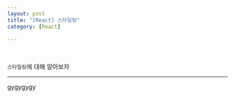 ```yaml
---
layout: post
title: "[React] 스타일링"
category: [React]

---
```

<br>

`스타일링`에 대해 알아보자
<!-- more -->

<hr>

gygygygy